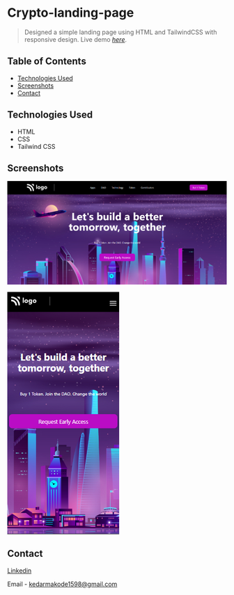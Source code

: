 # Crypto-landing-page
> Designed a simple landing page using HTML and TailwindCSS with responsive design.
> Live demo [_here_](https://crypto-landing-page-seven.vercel.app/).

## Table of Contents
* [Technologies Used](#technologies-used)
* [Screenshots](#screenshots)
* [Contact](#contact)


## Technologies Used
- HTML
- CSS
- Tailwind CSS


## Screenshots
![Example screenshot](./assets/desktop-1.png)


![Example screenshot](./assets/mobile-1.png)



## Contact

[Linkedin](https://www.linkedin.com/in/kedar-makode-9833321ab)

Email - kedarmakode1598@gmail.com



